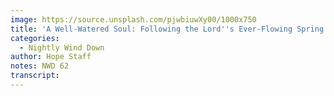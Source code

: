 ```yaml
---
image: https://source.unsplash.com/pjwbiuwXy00/1000x750
title: 'A Well-Watered Soul: Following the Lord''s Ever-Flowing Spring'
categories:
  - Nightly Wind Down
author: Hope Staff
notes: NWD 62
transcript:
---
```

